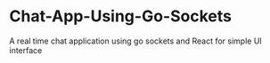 # Chat-App-Using-Go-Sockets
A real time chat application using go sockets and React for simple UI interface
